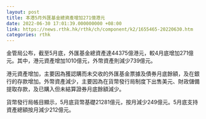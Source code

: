 ```yaml
---
layout: post
title: 本港5月外匯基金總資產增加271億港元
date: 2022-06-30 17:01:39.000000000 +08:00
link: https://news.rthk.hk/rthk/ch/component/k2/1655465-20220630.htm
categories: rthk
---
```


金管局公布，截至5月底，外匯基金總資產達44375億港元，較4月底增加271億元。其中，港元資產增加1010億元，外幣資產則減少739億元。

港元資產增加，主要因為獲認購而未交收的外匯基金票據及債券月底餘額，及在銀行的存款增加。外幣資產減少，主要因為在貨幣發行局制度下出售美元、財政儲備提取存款，及已購入但未結算證券月底餘額減少。

貨幣發行局帳目顯示，5月底貨幣基礎21281億元，按月減少249億元。5月底支持資產總額按月減少212億元。
